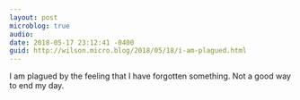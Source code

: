 ```yaml
---
layout: post
microblog: true
audio: 
date: 2018-05-17 23:12:41 -0400
guid: http://wilson.micro.blog/2018/05/18/i-am-plagued.html
---
```

I am plagued by the feeling that I have forgotten something. Not a good way to end my day. 
